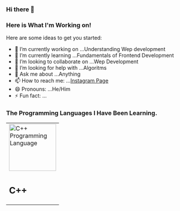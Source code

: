 ### Hi there 👋 
### Here is What I'm Working on!


Here are some ideas to get you started:

- 🔭 I’m currently working on ...Understanding Wep development
- 🌱 I’m currently learning ...Fundamentals of Frontend Development
- 👯 I’m looking to collaborate on ...Wep Development
- 🤔 I’m looking for help with ...Algoritms
- 💬 Ask me about ...Anything
- 📫 How to reach me: ...[Instagram Page](https://www.instagram.com/optimus970803/)
- 😄 Pronouns: ...He/Him
- ⚡ Fun fact: ...

### The Programming Languages I Have Been Learning.
<table>
  <tr>
    <td><img alt="C++ Programming Language" width="128" height="128" src="https://github.com/Optimus970803/VScode_Configration/blob/main/C%2B%2B_Programming/cpp.png"/></td>
  </tr>
  <tr>
    <td><h2>C++</h2></td>
  </tr>
</table>
